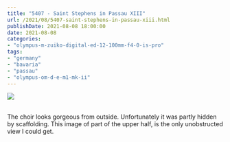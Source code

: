```yaml
---
title: "5407 - Saint Stephens in Passau XIII"
url: /2021/08/5407-saint-stephens-in-passau-xiii.html
publishDate: 2021-08-08 18:00:00
date: 2021-08-08
categories:
- "olympus-m-zuiko-digital-ed-12-100mm-f4-0-is-pro"
tags:
- "germany"
- "bavaria"
- "passau"
- "olympus-om-d-e-m1-mk-ii"
---
```

<div class="container">
<div class="center"><a target="_blank" href="https://d25zfm9zpd7gm5.cloudfront.net/1200x1200/2019/20190621_090346_lr.jpg"><img class="webfeedsFeaturedVisual" src="https://d25zfm9zpd7gm5.cloudfront.net/0600x0600/2019/20190621_090346_lr.jpg" /></a></div>
</div>
<br />

The choir looks gorgeous from outside. Unfortunately it was 
partly hidden by scaffolding. This image of part of the upper 
half, is the only unobstructed view I could get.
